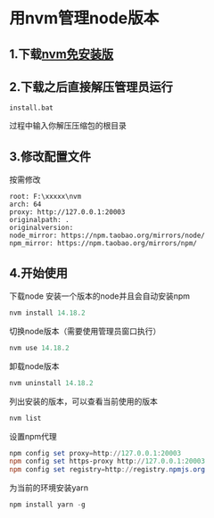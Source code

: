 # 用nvm管理node版本

## 1.下载[nvm免安装版](https://github.com/coreybutler/nvm-windows/releases/download/1.1.8/nvm-noinstall.zip)

## 2.下载之后直接解压管理员运行
`install.bat`

过程中输入你解压压缩包的根目录


## 3.修改配置文件

按需修改
```
root: F:\xxxxx\nvm
arch: 64
proxy: http://127.0.0.1:20003
originalpath: .
originalversion: 
node_mirror: https://npm.taobao.org/mirrors/node/
npm_mirror: https://npm.taobao.org/mirrors/npm/

```

## 4.开始使用

下载node
安装一个版本的node并且会自动安装npm
```powershell
nvm install 14.18.2
```
切换node版本（需要使用管理员窗口执行）
```powershell
nvm use 14.18.2
```
卸载node版本
```powershell
nvm uninstall 14.18.2
```
列出安装的版本，可以查看当前使用的版本

```powershell
nvm list
```
设置npm代理
```powershell
npm config set proxy=http://127.0.0.1:20003
npm config set https-proxy http://127.0.0.1:20003
npm config set registry=http://registry.npmjs.org
```

为当前的环境安装yarn
```powershell
npm install yarn -g
```
